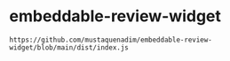# embeddable-review-widget

```
https://github.com/mustaquenadim/embeddable-review-widget/blob/main/dist/index.js
```
